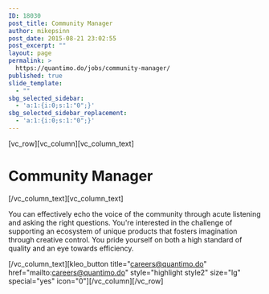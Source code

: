 ```yaml
---
ID: 18030
post_title: Community Manager
author: mikepsinn
post_date: 2015-08-21 23:02:55
post_excerpt: ""
layout: page
permalink: >
  https://quantimo.do/jobs/community-manager/
published: true
slide_template:
  - ""
sbg_selected_sidebar:
  - 'a:1:{i:0;s:1:"0";}'
sbg_selected_sidebar_replacement:
  - 'a:1:{i:0;s:1:"0";}'
---
```

[vc_row][vc_column][vc_column_text]
<h1>Community Manager</h1>
[/vc_column_text][vc_column_text]

You can effectively echo the voice of the community through acute listening and asking the right questions. You're interested in the challenge of supporting an ecosystem of unique products that fosters imagination through creative control. You pride yourself on both a high standard of quality and an eye towards efficiency.

[/vc_column_text][kleo_button title="careers@quantimo.do" href="mailto:careers@quantimo.do" style="highlight style2" size="lg" special="yes" icon="0"][/vc_column][/vc_row]